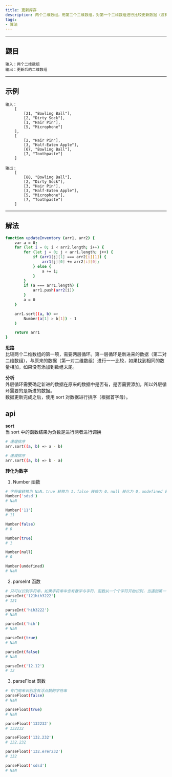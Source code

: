 ```yaml
---
title: 更新库存
description: 两个二维数组，用第二个二维数组，对第一个二维数组进行比较更新数据（没有的添加，相同的数量相加）.
tags:
- 算法
---
```


***

## 题目

```
输入：两个二维数组
输出：更新后的二维数组
```

***

## 示例

```
输入：
    [
        [21, "Bowling Ball"],
        [2, "Dirty Sock"],
        [1, "Hair Pin"],
        [5, "Microphone"]
    ],
    [
        [2, "Hair Pin"],
        [3, "Half-Eaten Apple"], 
        [67, "Bowling Ball"], 
        [7, "Toothpaste"]
    ]

输出：
    [
        [88, "Bowling Ball"],
        [2, "Dirty Sock"],
        [3, "Hair Pin"],
        [3, "Half-Eaten Apple"],
        [5, "Microphone"],
        [7, "Toothpaste"]
    ]
```

***

## 解法

```bash
function updateInventory (arr1, arr2) {
    var a = 0;
    for (let i = 0; i < arr2.length; i++) {
        for (let j = 0; j < arr1.length; j++) {
            if (arr1[j][1] === arr2[i][1]) {
                arr1[j][0] += arr2[i][0];
            } else {
                a += 1;
            }
        }
        if (a === arr1.length) {
            arr1.push(arr2[i])
        }
        a = 0
    }

    arr1.sort((a, b) => 
        Number(a[1] > b[1]) - 1
    )

    return arr1
}
```

**思路**<br>
比较两个二维数组的第一项，需要两层循环。第一层循环是新进来的数据（第二对二维数组），与原来的数据（第一对二维数组）进行一一比较，如果找到相同的数量相加，如果没有添加到数组末尾。<br>

**分析**<br>
外层循环需要确定新进的数据在原来的数据中是否有，是否需要添加，所以外层循环需要的是新进的数据。<br>
数据更新完成之后，使用 sort 对数据进行排序（根据首字母）。

## api

**sort**<br>
当 sort 中的函数结果为负数是进行两者进行调换

```bash
# 递增排序
arr.sort((a, b) => a - b)

# 递减排序
arr.sort((a, b) => b - a)
```

**转化为数字**<br>
1. Number 函数<br>

```bash
# 字符串转换为 NaN，true 转换为 1，false 转换为 0，null 转化为 0，undefined 转换为 NaN
Number('sdsd')
# NaN

Number('11')
# 11

Number(false)
# 0

Number(true)
# 1

Number(null)
# 0

Number(undefined)
# NaN
```

2. parseInt 函数<br>

```bash
# 只可以识别字符串，如果字符串中含有数字与字符，函数从一个个字符开始识别，当遇到第一个非数字字符时停止
parseInt('121hih3222')
# 121

parseInt('hih3222')
# NaN

parseInt('hih')
# NaN

parseInt(true)
# NaN

parseInt(false)
# NaN

parseInt('12.12')
# 12
```

3. parseFloat 函数<br>

```bash
# 专门用来识别含有浮点数的字符串
parseFloat(false)
# NaN

parseFloat(true)
# NaN

parseFloat('132232')
# 132232

parseFloat('132.232')
# 132.232

parseFloat('132.erer232')
# 132

parseFloat('sdsd')
# NaN
```
